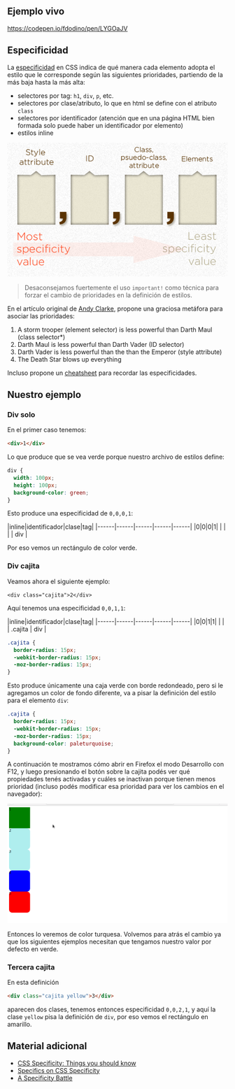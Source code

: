 ## Ejemplo vivo

https://codepen.io/fdodino/pen/LYGOaJV

## Especificidad

La [especificidad](https://developer.mozilla.org/es/docs/Web/CSS/Especificidad) en CSS indica de qué manera cada elemento adopta el estilo que le corresponde según las siguientes prioridades, partiendo de la más baja hasta la más alta:

- selectores por tag: `h1`, `div`, `p`, etc.
- selectores por clase/atributo, lo que en html se define con el atributo `class`
- selectores por identificador (atención que en una página HTML bien formada solo puede haber un identificador por elemento)
- estilos inline

![specificity calculation base](./images/specificity-calculationbase.png)

> Desaconsejamos fuertemente el uso `important!` como técnica para forzar el cambio de prioridades en la definición de estilos.

En el artículo original de [Andy Clarke](https://stuffandnonsense.co.uk/archives/css_specificity_wars.html1), propone una graciosa metáfora para asociar las prioridades:

1. A storm trooper (element selector) is less powerful than Darth Maul (class selector*)
2. Darth Maul is less powerful than Darth Vader (ID selector)
3. Darth Vader is less powerful than the than the Emperor (style attribute)
4. The Death Star blows up everything

Incluso propone un [cheatsheet](https://stuffandnonsense.co.uk/archives/images/css-specificity-wars.png) para recordar las especificidades.

## Nuestro ejemplo

### Div solo

En el primer caso tenemos:

```html
<div>1</div>
```

Lo que produce que se vea verde porque nuestro archivo de estilos define:

```css
div {
  width: 100px;
  height: 100px;
  background-color: green;
}
```

Esto produce una especificidad de `0,0,0,1`:

|inline|identificador|clase|tag|
|------|------|------|------|------|
|0|0|0|1|
| | | | div |

Por eso vemos un rectángulo de color verde.

### Div cajita

Veamos ahora el siguiente ejemplo:

```
<div class="cajita">2</div>
```

Aquí tenemos una especificidad `0,0,1,1`:

|inline|identificador|clase|tag|
|------|------|------|------|------|
|0|0|1|1|
| | | .cajita | div |

```css
.cajita {
  border-radius: 15px;
  -webkit-border-radius: 15px;
  -moz-border-radius: 15px;
}
```

Esto produce únicamente una caja verde con borde redondeado, pero si le agregamos un color de fondo diferente, va a pisar la definición del estilo para el elemento `div`:

```css
.cajita {
  border-radius: 15px;
  -webkit-border-radius: 15px;
  -moz-border-radius: 15px;
  background-color: paleturquoise;
}
```

A continuación te mostramos cómo abrir en Firefox el modo Desarrollo con F12, y luego presionando el botón sobre la cajita podés ver qué propiedades tenés activadas y cuáles se inactivan porque tienen menos prioridad (incluso podés modificar esa prioridad para ver los cambios en el navegador):

![Especificidad en Firefox](./images/firefox.gif)

Entonces lo veremos de color turquesa. Volvemos para atrás el cambio ya que los siguientes ejemplos necesitan que tengamos nuestro valor por defecto en verde.

### Tercera cajita

En esta definición

```html
<div class="cajita yellow">3</div>
```

aparecen dos clases, tenemos entonces especificidad `0,0,2,1`, y aquí la clase `yellow` pisa la definición de `div`, por eso vemos el rectángulo en amarillo.




## Material adicional

- [CSS Specificity: Things you should know](https://www.smashingmagazine.com/2007/07/css-specificity-things-you-should-know/)
- [Specifics on CSS Specificity](https://css-tricks.com/specifics-on-css-specificity/)
- [A Specificity Battle](https://css-tricks.com/a-specificity-battle/)